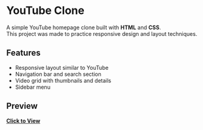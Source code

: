 # YouTube Clone

A simple YouTube homepage clone built with **HTML** and **CSS**.  
This project was made to practice responsive design and layout techniques.

## Features
- Responsive layout similar to YouTube
- Navigation bar and search section
- Video grid with thumbnails and details
- Sidebar menu

## Preview
**[Click to View](https://furkankaran16.github.io/YouTube-Clone/)**

